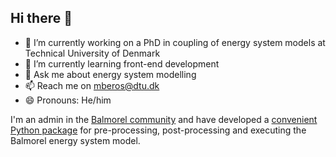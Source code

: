 ## Hi there 👋
- 🔭 I’m currently working on a PhD in coupling of energy system models at Technical University of Denmark
- 🌱 I’m currently learning front-end development <!-- - 👯 I’m looking to collaborate on ... - 🤔 I’m looking for help with ... -->
- 💬 Ask me about energy system modelling
- 📫 Reach me on mberos@dtu.dk
- 😄 Pronouns: He/him

I'm an admin in the [Balmorel community](https://github.com/balmorelcommunity) and have developed a [convenient Python package](https://github.com/Mathias157/pybalmorel) for pre-processing, post-processing and executing the Balmorel energy system model. 

